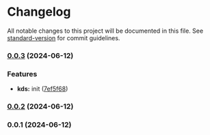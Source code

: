 # Changelog

All notable changes to this project will be documented in this file. See [standard-version](https://github.com/conventional-changelog/standard-version) for commit guidelines.

### [0.0.3](https://github.com/snomiao/keyv-dir-store/compare/v0.0.2...v0.0.3) (2024-06-12)


### Features

* **kds:** init ([7ef5f68](https://github.com/snomiao/keyv-dir-store/commit/7ef5f68430657a81dcace597148c7641032ed6ab))

### [0.0.2](https://github.com/snomiao/keyv-dir-store/compare/v0.0.1...v0.0.2) (2024-06-12)

### 0.0.1 (2024-06-12)
